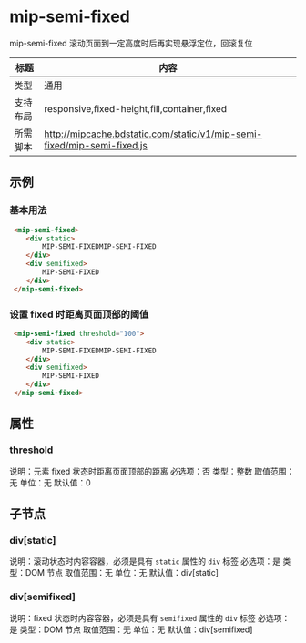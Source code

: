 # mip-semi-fixed

mip-semi-fixed 滚动页面到一定高度时后再实现悬浮定位，回滚复位

标题|内容
----|----
类型|通用
支持布局|responsive,fixed-height,fill,container,fixed
所需脚本|http://mipcache.bdstatic.com/static/v1/mip-semi-fixed/mip-semi-fixed.js

## 示例

### 基本用法

```html
 <mip-semi-fixed>
    <div static>
        MIP-SEMI-FIXEDMIP-SEMI-FIXED
    </div>
    <div semifixed>
        MIP-SEMI-FIXED
    </div>
 </mip-semi-fixed>
```

### 设置 fixed 时距离页面顶部的阈值

```html
 <mip-semi-fixed threshold="100">
    <div static>
        MIP-SEMI-FIXEDMIP-SEMI-FIXED
    </div>
    <div semifixed>
        MIP-SEMI-FIXED
    </div>
 </mip-semi-fixed>
```

## 属性

### threshold

说明：元素 fixed 状态时距离页面顶部的距离
必选项：否
类型：整数
取值范围：无
单位：无
默认值：0

## 子节点

### div[static]

说明：滚动状态时内容容器，必须是具有 `static` 属性的 `div` 标签
必选项：是
类型：DOM 节点
取值范围：无
单位：无
默认值：div[static]

### div[semifixed]

说明：fixed 状态时内容容器，必须是具有 `semifixed` 属性的 `div` 标签
必选项：是
类型：DOM 节点
取值范围：无
单位：无
默认值：div[semifixed]

